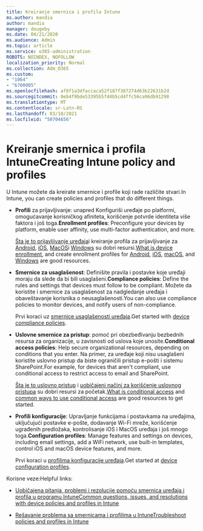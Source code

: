 ```yaml
---
title: Kreiranje smernica i profila Intune
ms.author: mandia
author: mandia
manager: dougeby
ms.date: 04/21/2020
ms.audience: Admin
ms.topic: article
ms.service: o365-administration
ROBOTS: NOINDEX, NOFOLLOW
localization_priority: Normal
ms.collection: Adm_O365
ms.custom:
- "1064"
- "6700005"
ms.openlocfilehash: af8f1a3dfaccaca52f187f387274d63b22631b2d
ms.sourcegitcommit: 0eb4f9bde53395b5fd4b5cd4ffc56ca96db91298
ms.translationtype: MT
ms.contentlocale: sr-Latn-RS
ms.lasthandoff: 03/10/2021
ms.locfileid: "50704656"
---
```

# <a name="creating-intune-policy-and-profiles"></a><span data-ttu-id="734ed-102">Kreiranje smernica i profila Intune</span><span class="sxs-lookup"><span data-stu-id="734ed-102">Creating Intune policy and profiles</span></span>

<span data-ttu-id="734ed-103">U Intune možete da kreirate smernice i profile koji rade različite stvari.</span><span class="sxs-lookup"><span data-stu-id="734ed-103">In Intune, you can create policies and profiles that do different things.</span></span>

- <span data-ttu-id="734ed-104">**Profili** za prijavljivanje: unapred Konfiguriši uređaje po platformi, omogućavanje korisničkog afiniteta, korišćenje potvrde identiteta više faktora i još toga.</span><span class="sxs-lookup"><span data-stu-id="734ed-104">**Enrollment profiles**: Preconfigure your devices by platform, enable user affinity, use multi-factor authentication, and more.</span></span>

  <span data-ttu-id="734ed-105">[Šta je to prijavljivanje uređaja](https://docs.microsoft.com/intune/device-enrollment)i kreiranje profila za prijavljivanje za [Android](https://docs.microsoft.com/intune/android-enroll), [iOS](https://docs.microsoft.com/intune/ios-enroll), [MacOS](https://docs.microsoft.com/intune/macos-enroll)i [Windows](https://docs.microsoft.com/intune/windows-enrollment-methods) su dobri resursi.</span><span class="sxs-lookup"><span data-stu-id="734ed-105">[What is device enrollment](https://docs.microsoft.com/intune/device-enrollment), and create enrollment profiles for [Android](https://docs.microsoft.com/intune/android-enroll), [iOS](https://docs.microsoft.com/intune/ios-enroll), [macOS](https://docs.microsoft.com/intune/macos-enroll), and [Windows](https://docs.microsoft.com/intune/windows-enrollment-methods) are good resources.</span></span>

- <span data-ttu-id="734ed-106">**Smernice za usaglašenost**: Definišite pravila i postavke koje uređaji moraju da slede da bi bili usaglašeni.</span><span class="sxs-lookup"><span data-stu-id="734ed-106">**Compliance policies**: Define the rules and settings that devices must follow to be compliant.</span></span> <span data-ttu-id="734ed-107">Možete da koristite i smernice za usaglašenost za nadgledanje uređaja i obaveštavanje korisnika o neusaglašenosti.</span><span class="sxs-lookup"><span data-stu-id="734ed-107">You can also use compliance policies to monitor devices, and notify users of non-compliance.</span></span>

  <span data-ttu-id="734ed-108">Prvi koraci uz [smernice usaglašenosti uređaja](https://docs.microsoft.com/intune/device-compliance-get-started).</span><span class="sxs-lookup"><span data-stu-id="734ed-108">Get started with [device compliance policies](https://docs.microsoft.com/intune/device-compliance-get-started).</span></span>
- <span data-ttu-id="734ed-109">**Uslovne smernice za pristup**: pomoć pri obezbeđivanju bezbednih resursa za organizacije, u zavisnosti od uslova koje unosite.</span><span class="sxs-lookup"><span data-stu-id="734ed-109">**Conditional access policies**: Help secure organizational resources, depending on conditions that you enter.</span></span> <span data-ttu-id="734ed-110">Na primer, za uređaje koji nisu usaglašeni koristite uslovno pristup da biste ograničili pristup e-pošti i sistemu SharePoint.</span><span class="sxs-lookup"><span data-stu-id="734ed-110">For example, for devices that aren't compliant, use conditional access to restrict access to email and SharePoint.</span></span>

  <span data-ttu-id="734ed-111">[Šta je to uslovno pristup](https://docs.microsoft.com/intune/conditional-access) i [uobičajeni načini za korišćenje uslovnog pristupa](https://docs.microsoft.com/intune/conditional-access-intune-common-ways-use) su dobri resursi za početak.</span><span class="sxs-lookup"><span data-stu-id="734ed-111">[What is conditional access](https://docs.microsoft.com/intune/conditional-access) and [common ways to use conditional access](https://docs.microsoft.com/intune/conditional-access-intune-common-ways-use) are good resources to get started.</span></span>

- <span data-ttu-id="734ed-112">**Profili konfiguracije**: Upravljanje funkcijama i postavkama na uređajima, uključujući postavke e-pošte, dodavanje Wi-Fi mreže, korišćenje ugrađenih predložaka, kontrolisanje iOS i MacOS uređaja i još mnogo toga.</span><span class="sxs-lookup"><span data-stu-id="734ed-112">**Configuration profiles**: Manage features and settings on devices, including email settings, add a WiFi network, use built-in templates, control iOS and macOS device features, and more.</span></span>

  <span data-ttu-id="734ed-113">Prvi koraci u [profilima konfiguracije uređaja](https://docs.microsoft.com/intune/device-profiles).</span><span class="sxs-lookup"><span data-stu-id="734ed-113">Get started at [device configuration profiles](https://docs.microsoft.com/intune/device-profiles).</span></span>

<span data-ttu-id="734ed-114">Korisne veze:</span><span class="sxs-lookup"><span data-stu-id="734ed-114">Helpful links:</span></span>

- [<span data-ttu-id="734ed-115">Uobičajena pitanja, problemi i rezolucije pomoću smernica uređaja i profila u programu Intune</span><span class="sxs-lookup"><span data-stu-id="734ed-115">Common questions, issues, and resolutions with device policies and profiles in Intune</span></span>](https://docs.microsoft.com/intune/device-profile-troubleshoot)

- [<span data-ttu-id="734ed-116">Rešavanje problema sa smernicama i profilima u Intune</span><span class="sxs-lookup"><span data-stu-id="734ed-116">Troubleshoot policies and profiles in Intune</span></span>](https://docs.microsoft.com/troubleshoot/mem/intune/troubleshoot-policies-in-microsoft-intune)

